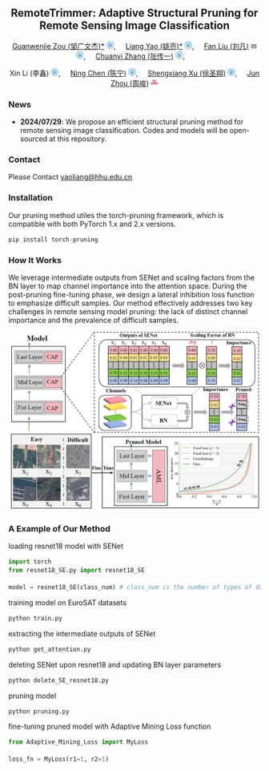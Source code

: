 <div align="center">

## RemoteTrimmer: Adaptive Structural Pruning for Remote Sensing Image Classification

[Guanwenjie Zou (邹广文杰)*](https://multimodality.group/author/%E9%82%B9%E5%B9%BF%E6%96%87%E6%9D%B0/) 
<img src="assets/hhu_logo.png" alt="Logo" width="15">, &nbsp; &nbsp;
[Liang Yao (姚亮)*](https://multimodality.group/author/%E5%A7%9A%E4%BA%AE/) 
<img src="assets/hhu_logo.png" alt="Logo" width="15">, &nbsp; &nbsp; 
[Fan Liu (刘凡)](https://multimodality.group/author/%E5%88%98%E5%87%A1/) ✉ 
<img src="assets/hhu_logo.png" alt="Logo" width="15">, &nbsp; &nbsp;
[Chuanyi Zhang (张传一)](https://ai.hhu.edu.cn/2023/0809/c17670a264073/page.htm) 
<img src="assets/hhu_logo.png" alt="Logo" width="15">, &nbsp; &nbsp; 

Xin Li (李鑫)
<img src="assets/hhu_logo.png" alt="Logo" width="15">, &nbsp; &nbsp; 
[Ning Chen (陈宁)](https://multimodality.group/author/%E9%99%88%E5%AE%81/) 
<img src="assets/hhu_logo.png" alt="Logo" width="15">, &nbsp; &nbsp; 
[Shengxiang Xu (徐圣翔)](https://multimodality.group/author/%E5%BE%90%E5%9C%A3%E7%BF%94/) 
<img src="assets/hhu_logo.png" alt="Logo" width="15">, &nbsp; &nbsp; 
[Jun Zhou (周峻)](https://experts.griffith.edu.au/7205-jun-zhou) 
<img src="assets/griffith_logo.png" alt="Logo" width="15">

</div>


### News

- **2024/07/29**: We propose an efficient structural pruning method for remote sensing image classification. Codes and models will be open-sourced at this repository.


### Contact
Please Contact yaoliang@hhu.edu.cn

### Installation
Our pruning method utiles the torch-pruning framework, which is compatible with both PyTorch 1.x and 2.x versions.
```py
pip install torch-pruning
```

### How It Works
We leverage intermediate outputs from SENet and scaling factors from the BN layer to map channel importance into the attention space. During the post-pruning fine-tuning phase, we design a lateral inhibition loss function to emphasize difficult samples. Our method effectively addresses two key challenges in remote sensing model pruning: the lack of distinct channel importance and the prevalence of difficult samples.
<div align=center> <img src="assets/overview.png" alt="overview" width="600"> </div>

### A Example of Our Method
loading resnet18 model with SENet
```py
import torch
from resnet18_SE.py import resnet18_SE

model = resnet18_SE(class_num) # class_num is the number of types of datasets
```

training model on EuroSAT datasets
```py
python train.py
```

extracting the intermediate outputs of SENet
```py
python get_attention.py
```

deleting SENet upon resnet18 and updating BN layer parameters
```py
python delete_SE_resnet18.py
```

pruning model
```py
python pruning.py
```

fine-tuning pruned model with Adaptive Mining Loss function
```py
from Adaptive_Mining_Loss import MyLoss

loss_fn = MyLoss(r1=1, r2=1)
```

